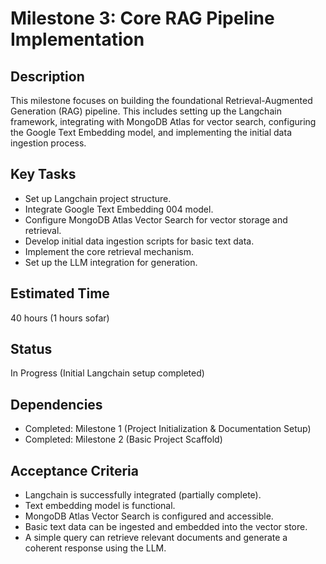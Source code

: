 # Milestone 3: Core RAG Pipeline Implementation

## Description
This milestone focuses on building the foundational Retrieval-Augmented Generation (RAG) pipeline. This includes setting up the Langchain framework, integrating with MongoDB Atlas for vector search, configuring the Google Text Embedding model, and implementing the initial data ingestion process.

## Key Tasks
*   Set up Langchain project structure.
*   Integrate Google Text Embedding 004 model.
*   Configure MongoDB Atlas Vector Search for vector storage and retrieval.
*   Develop initial data ingestion scripts for basic text data.
*   Implement the core retrieval mechanism.
*   Set up the LLM integration for generation.

## Estimated Time
40 hours (1 hours sofar)

## Status
In Progress (Initial Langchain setup completed)

## Dependencies
*   Completed: Milestone 1 (Project Initialization & Documentation Setup)
*   Completed: Milestone 2 (Basic Project Scaffold)

## Acceptance Criteria
*   Langchain is successfully integrated (partially complete).
*   Text embedding model is functional.
*   MongoDB Atlas Vector Search is configured and accessible.
*   Basic text data can be ingested and embedded into the vector store.
*   A simple query can retrieve relevant documents and generate a coherent response using the LLM.
